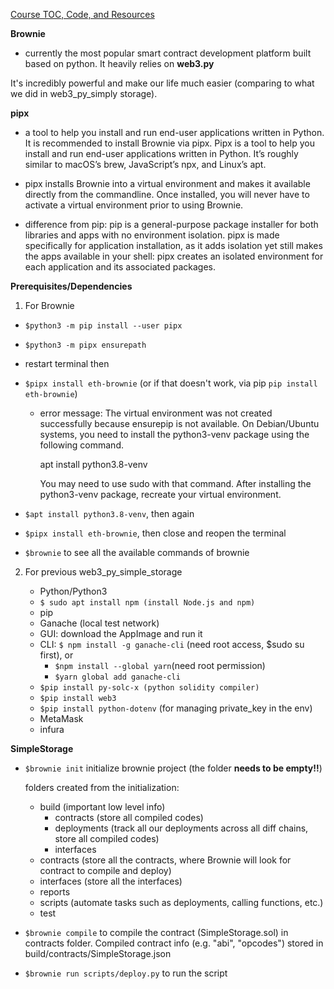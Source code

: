[Course TOC, Code, and Resources](https://github.com/smartcontractkit/full-blockchain-solidity-course-py/blob/main/README.md)

**Brownie**

- currently the most popular smart contract development platform built based on python. It heavily relies on **web3.py**

It's incredibly powerful and make our life much easier (comparing to what we did in web3_py_simply storage).

**pipx**

- a tool to help you install and run end-user applications written in Python. It is recommended to install Brownie via pipx. Pipx is a tool to help you install and run end-user applications written in Python. It’s roughly similar to macOS’s brew, JavaScript’s npx, and Linux’s apt.

- pipx installs Brownie into a virtual environment and makes it available directly from the commandline. Once installed, you will never have to activate a virtual environment prior to using Brownie.

- difference from pip: pip is a general-purpose package installer for both libraries and apps with no environment isolation. pipx is made specifically for application installation, as it adds isolation yet still makes the apps available in your shell: pipx creates an isolated environment for each application and its associated packages.

**Prerequisites/Dependencies**

1. For Brownie

- `$python3 -m pip install --user pipx`
- `$python3 -m pipx ensurepath`
- restart terminal then
- `$pipx install eth-brownie` (or if that doesn't work, via pip `pip install eth-brownie`)

  - error message:
    The virtual environment was not created successfully because ensurepip is not available. On Debian/Ubuntu systems, you need to install the python3-venv package using the following command.

    apt install python3.8-venv

    You may need to use sudo with that command. After installing the python3-venv package, recreate your virtual environment.

- `$apt install python3.8-venv`, then again
- `$pipx install eth-brownie`, then close and reopen the terminal
- `$brownie` to see all the available commands of brownie

2. For previous web3_py_simple_storage

   - Python/Python3
   - `$ sudo apt install npm (install Node.js and npm)`
   - pip
   - Ganache (local test network)
   - GUI: download the AppImage and run it
   - CLI: `$ npm install -g ganache-cli` (need root access, $sudo su first), or
     - `$npm install --global yarn`(need root permission)
     - `$yarn global add ganache-cli`
   - `$pip install py-solc-x (python solidity compiler)`
   - `$pip install web3`
   - `$pip install python-dotenv` (for managing private_key in the env)
   - MetaMask
   - infura

**SimpleStorage**

- `$brownie init` initialize brownie project (the folder **needs to be empty!!**)

  folders created from the initialization:

  - build (important low level info)
    - contracts (store all compiled codes)
    - deployments (track all our deployments across all diff chains, store all compiled codes)
    - interfaces
  - contracts (store all the contracts, where Brownie will look for contract to compile and deploy)
  - interfaces (store all the interfaces)
  - reports
  - scripts (automate tasks such as deployments, calling functions, etc.)
  - test

- `$brownie compile` to compile the contract (SimpleStorage.sol) in contracts folder. Compiled contract info (e.g. "abi", "opcodes") stored in build/contracts/SimpleStorage.json
- `$brownie run scripts/deploy.py` to run the script
